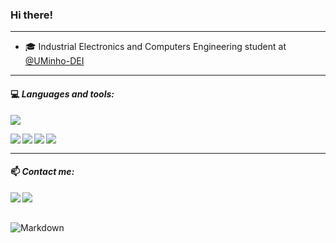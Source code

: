  ### Hi there!  
 ---

- 🎓 Industrial Electronics and Computers Engineering student at [@UMinho-DEI](https://www.dei.uminho.pt/)

---
#### 💻<em> **Languages and tools:** </em>

<p align="left">
    <img src="https://skillicons.dev/icons?i=linux,windows,c,cpp,html,css,js,nodejs,vscode,visualstudio,latex" />
</p>

<p> <!--
    <img align="left" alt=" " width="px" src="https://img.shields.io/badge/OS-Linux-0b5394?logo=linux&logoColor=white"/>
    <img align="left" alt=" " width="px" src="https://img.shields.io/badge/OS-Windows-0b5394?logo=windows 10&logoColor=white"/>
    -->   
    <img align="left" alt=" " width="px" src="https://img.shields.io/badge/μController-8051-dc4141?&logoColor=white"/>
    <img align="left" alt=" " width="px" src="https://img.shields.io/badge/μController-Arduino-dc4141?logo=Arduino&logoColor=white"/>
    <img align="left" alt=" " width="px" src="https://img.shields.io/badge/μController-STM32-dc4141?logo=stmicroelectronics&logoColor=white"/>
    <img align="left" alt=" " width="px" src="https://img.shields.io/badge/μController-Raspberry Pi-dc4141?logo=Raspberry Pi&logoColor=white"/>
</p>
<br>

---
#### 📫 <em> **Contact me:** </em>

<a href="mailto:jhoferreira02@gmail.com">
  <img align="left" src="https://img.shields.io/badge/Gmail-D14836?style=for-the-badge&logo=gmail&logoColor=white"/>
</a>

<a href="https://www.linkedin.com/in/jo%C3%A3o-ferreira-8baa01285/">
  <img align="left" src="https://img.shields.io/badge/Linkedin-0b5394?style=for-the-badge&logo=linkedin&logoColor=white"/>
</a>

<br> <br>

<img align="left" alt="Markdown" width="px" src="https://img.shields.io/badge/Made%20with-Markdown-1f425f.svg"/> 

<!---
JFUcayal/JFUcayal is a ✨ special ✨ repository because its `README.md` (this file) appears on your GitHub profile.
You can click the Preview link to take a look at your changes.
--->
